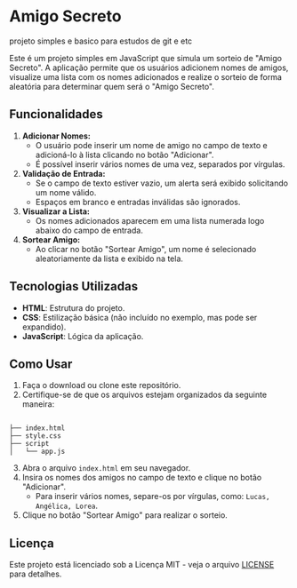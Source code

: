 # **Amigo Secreto**
projeto simples e basico para estudos de git e etc

Este é um projeto simples em JavaScript que simula um sorteio de "Amigo Secreto". A aplicação permite que os usuários adicionem nomes de amigos, visualize uma lista com os nomes adicionados e realize o sorteio de forma aleatória para determinar quem será o "Amigo Secreto".

## **Funcionalidades**

1. **Adicionar Nomes:**  
   * O usuário pode inserir um nome de amigo no campo de texto e adicioná-lo à lista clicando no botão "Adicionar".  
   * É possível inserir vários nomes de uma vez, separados por vírgulas.  
2. **Validação de Entrada:**  
   * Se o campo de texto estiver vazio, um alerta será exibido solicitando um nome válido.  
   * Espaços em branco e entradas inválidas são ignorados.  
3. **Visualizar a Lista:**  
   * Os nomes adicionados aparecem em uma lista numerada logo abaixo do campo de entrada.  
4. **Sortear Amigo:**  
   * Ao clicar no botão "Sortear Amigo", um nome é selecionado aleatoriamente da lista e exibido na tela.

## **Tecnologias Utilizadas**

* **HTML**: Estrutura do projeto.  
* **CSS**: Estilização básica (não incluído no exemplo, mas pode ser expandido).  
* **JavaScript**: Lógica da aplicação.

## **Como Usar**

1. Faça o download ou clone este repositório.  
2. Certifique-se de que os arquivos estejam organizados da seguinte maneira:  
```plantext

├── index.html  
├── style.css  
├── script  
│   └── app.js

```

3. Abra o arquivo `index.html` em seu navegador.  
4. Insira os nomes dos amigos no campo de texto e clique no botão "Adicionar".  
   * Para inserir vários nomes, separe-os por vírgulas, como: `Lucas, Angélica, Lorea`.  
5. Clique no botão "Sortear Amigo" para realizar o sorteio.

## Licença

Este projeto está licenciado sob a Licença MIT - veja o arquivo [LICENSE](LICENSE) para detalhes.
